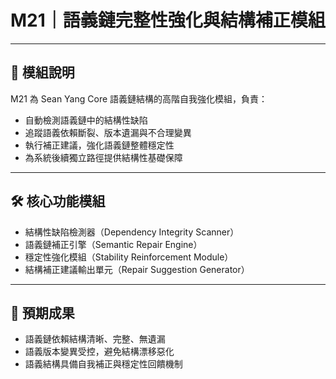 # M21｜語義鏈完整性強化與結構補正模組

---

## 📘 模組說明

M21 為 Sean Yang Core 語義鏈結構的高階自我強化模組，負責：

- 自動檢測語義鏈中的結構性缺陷  
- 追蹤語義依賴斷裂、版本遺漏與不合理變異  
- 執行補正建議，強化語義鏈整體穩定性  
- 為系統後續獨立路徑提供結構性基礎保障  

---

## 🛠 核心功能模組

- 結構性缺陷檢測器（Dependency Integrity Scanner）  
- 語義鏈補正引擎（Semantic Repair Engine）  
- 穩定性強化模組（Stability Reinforcement Module）  
- 結構補正建議輸出單元（Repair Suggestion Generator）  

---

## 🎯 預期成果

- 語義鏈依賴結構清晰、完整、無遺漏  
- 語義版本變異受控，避免結構漂移惡化  
- 語義結構具備自我補正與穩定性回饋機制  
